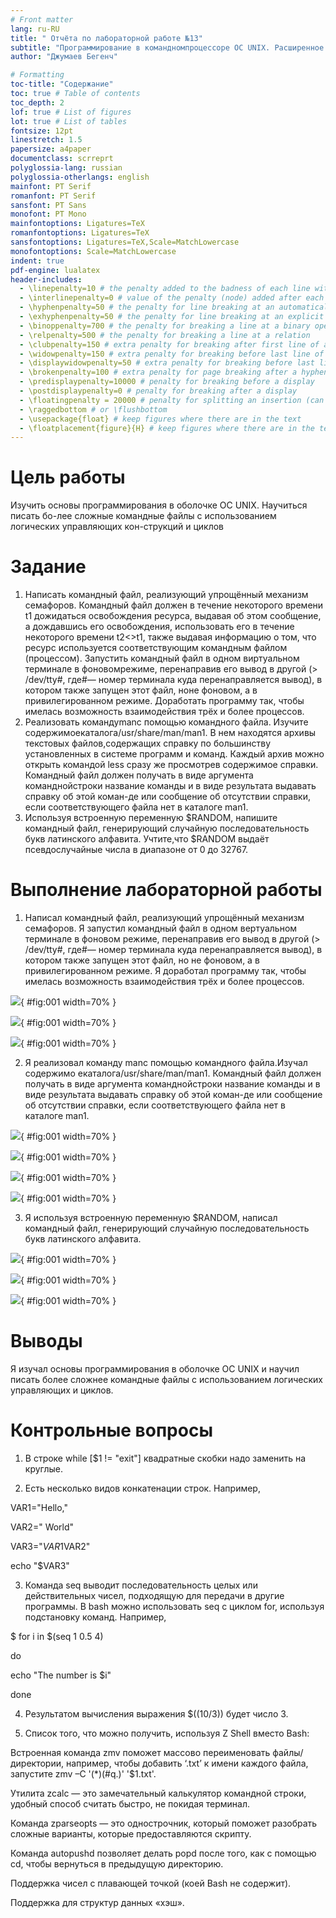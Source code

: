 ```yaml
---
# Front matter
lang: ru-RU
title: " Oтчёта по лабораторной работе №13"
subtitle: "Программирование в командномпроцессоре ОС UNIX. Расширенное программирование"
author: "Джумаев Бегенч"

# Formatting
toc-title: "Содержание"
toc: true # Table of contents
toc_depth: 2
lof: true # List of figures
lot: true # List of tables
fontsize: 12pt
linestretch: 1.5
papersize: a4paper
documentclass: scrreprt
polyglossia-lang: russian
polyglossia-otherlangs: english
mainfont: PT Serif
romanfont: PT Serif
sansfont: PT Sans
monofont: PT Mono
mainfontoptions: Ligatures=TeX
romanfontoptions: Ligatures=TeX
sansfontoptions: Ligatures=TeX,Scale=MatchLowercase
monofontoptions: Scale=MatchLowercase
indent: true
pdf-engine: lualatex
header-includes:
  - \linepenalty=10 # the penalty added to the badness of each line within a paragraph (no associated penalty node) Increasing the value makes tex try to have fewer lines in the paragraph.
  - \interlinepenalty=0 # value of the penalty (node) added after each line of a paragraph.
  - \hyphenpenalty=50 # the penalty for line breaking at an automatically inserted hyphen
  - \exhyphenpenalty=50 # the penalty for line breaking at an explicit hyphen
  - \binoppenalty=700 # the penalty for breaking a line at a binary operator
  - \relpenalty=500 # the penalty for breaking a line at a relation
  - \clubpenalty=150 # extra penalty for breaking after first line of a paragraph
  - \widowpenalty=150 # extra penalty for breaking before last line of a paragraph
  - \displaywidowpenalty=50 # extra penalty for breaking before last line before a display math
  - \brokenpenalty=100 # extra penalty for page breaking after a hyphenated line
  - \predisplaypenalty=10000 # penalty for breaking before a display
  - \postdisplaypenalty=0 # penalty for breaking after a display
  - \floatingpenalty = 20000 # penalty for splitting an insertion (can only be split footnote in standard LaTeX)
  - \raggedbottom # or \flushbottom
  - \usepackage{float} # keep figures where there are in the text
  - \floatplacement{figure}{H} # keep figures where there are in the text
---
```


# Цель работы

 Изучить основы программирования в оболочке ОС UNIX. Научиться писать бо-лее сложные командные файлы с использованием логических управляющих кон-струкций и циклов
 
# Задание

1. Написать командный файл, реализующий упрощённый механизм семафоров. Командный файл должен в течение некоторого времени t1 дожидаться освобождения ресурса, выдавая об этом сообщение, а дождавшись его освобождения, использовать его в течение некоторого времени t2<>t1, также выдавая информацию о том, что ресурс используется соответствующим командным файлом (процессом). Запустить командный файл в одном виртуальном терминале в фоновомрежиме, перенаправив его вывод в другой (> /dev/tty#, где#— номер терминала куда перенаправляется вывод), в котором также запущен этот файл, ноне фоновом, а в привилегированном режиме. Доработать программу так, чтобы имелась возможность взаимодействия трёх и более процессов.
2. Реализовать командуmanс помощью командного файла. Изучите содержимоекаталога/usr/share/man/man1. В нем находятся архивы текстовых файлов,содержащих справку по большинству установленных в системе программ и команд. Каждый архив можно открыть командой less сразу же просмотрев содержимое справки. Командный файл должен получать в виде аргумента команднойстроки название команды и в виде результата выдавать справку об этой коман-де или сообщение об отсутствии справки, если соответствующего файла нет в каталоге man1.
3. Используя встроенную переменную $RANDOM, напишите командный файл, генерирующий случайную последовательность букв латинского алфавита. Учтите,что $RANDOM выдаёт псевдослучайные числа в диапазоне от 0 до 32767.

# Выполнение лабораторной работы 
 
1. Написал командный файл, реализующий упрощённый механизм семафоров. Я запустил командный файл в одном вертуальном терминале в фоновом режиме, перенаправив его вывод в другой (> /dev/tty#, где#— номер терминала куда перенаправляется вывод), в котором также запущен этот файл, но не фоновом, а в привилегированном режиме. Я доработал программу так, чтобы имелась возможность взаимодействия трёх и более процессов.

![](image/01.png){ #fig:001 width=70% }


![](image/02.png){ #fig:001 width=70% }


![](image/03.png){ #fig:001 width=70% }

2. Я реализовал команду manс помощью командного файла.Изучал содержимо екаталога/usr/share/man/man1. Командный файл должен получать в виде аргумента команднойстроки название команды и в виде результата выдавать справку об этой коман-де или сообщение об отсутствии справки, если соответствующего файла нет в каталоге man1.

![](image/04.png){ #fig:001 width=70% }

![](image/05.png){ #fig:001 width=70% }

![](image/06.png){ #fig:001 width=70% }

![](image/07.png){ #fig:001 width=70% }

3. Я используя встроенную переменную $RANDOM, написал командный файл, генерирующий случайную последовательность букв латинского алфавита.

![](image/08.png){ #fig:001 width=70% }

![](image/09.png){ #fig:001 width=70% }

![](image/10.png){ #fig:001 width=70% }

# Выводы

 Я изучал основы программирования в оболочке ОС UNIX и научил писать более сложнее командные файлы с использованием логических управляющих и циклов. 

# Контрольные вопросы

1. В строке while [$1 != "exit"] квадратные скобки надо заменить на круглые.

2. Есть несколько видов конкатенации строк. Например,

 VAR1="Hello,"

 VAR2=" World"

 VAR3="$VAR1$VAR2"

 echo "$VAR3"

3. Команда seq выводит последовательность целых или действительных чисел, подходящую для передачи в другие программы. В bash можно использовать seq с циклом for, используя подстановку команд. Например,

 $ for i in $(seq 1 0.5 4)

 do

 echo "The number is $i"

 done

4. Результатом вычисления выражения $((10/3)) будет число 3.

5. Список того, что можно получить, используя Z Shell вместо Bash:

 Встроенная команда zmv поможет массово переименовать файлы/директории, например, чтобы добавить ‘.txt’ к имени каждого файла, запустите zmv –C '(*)(#q.)' '$1.txt'.

 Утилита zcalc — это замечательный калькулятор командной строки, удобный способ считать быстро, не покидая терминал.

 Команда zparseopts — это однострочник, который поможет разобрать сложные варианты, которые предоставляются скрипту.

Команда autopushd позволяет делать popd после того, как с помощью cd, чтобы вернуться в предыдущую директорию.

Поддержка чисел с плавающей точкой (коей Bash не содержит).

Поддержка для структур данных «хэш».
  
